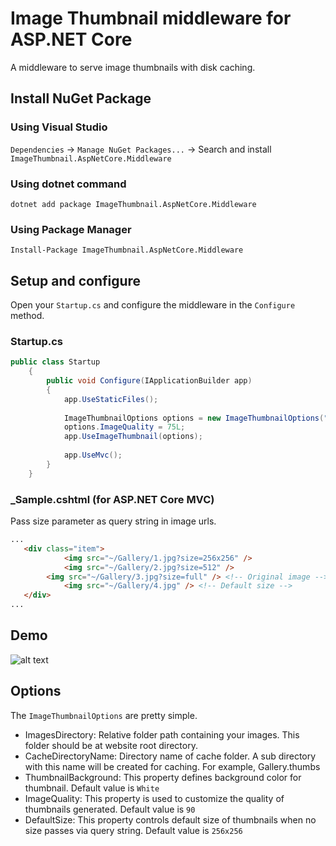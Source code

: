 
# Image Thumbnail middleware for ASP.NET Core
A middleware to serve image thumbnails with disk caching. 

## Install NuGet Package
### Using Visual Studio
`Dependencies` -> `Manage NuGet Packages...` -> Search and install `ImageThumbnail.AspNetCore.Middleware` 

### Using dotnet command
```
dotnet add package ImageThumbnail.AspNetCore.Middleware
```

### Using Package Manager
```
Install-Package ImageThumbnail.AspNetCore.Middleware
```

## Setup and configure 

Open your `Startup.cs` and configure the middleware in the `Configure` method.

### Startup.cs

```csharp
public class Startup
    {
        public void Configure(IApplicationBuilder app)
        {
            app.UseStaticFiles();
    		
    		ImageThumbnailOptions options = new ImageThumbnailOptions("Gallery", "Thumbnails");
    		options.ImageQuality = 75L;
    		app.UseImageThumbnail(options);
    
            app.UseMvc();
        }
    }
```


### _Sample.cshtml (for ASP.NET Core MVC)
Pass size parameter as query string in image urls. 
```html
...
   <div class="item">
            <img src="~/Gallery/1.jpg?size=256x256" />
            <img src="~/Gallery/2.jpg?size=512" />
	    <img src="~/Gallery/3.jpg?size=full" /> <!-- Original image -->
            <img src="~/Gallery/4.jpg" /> <!-- Default size -->
   </div>
...
```
## Demo

![alt text](https://raw.githubusercontent.com/osprakash/Imagethumbnail-aspnetcore/blob/master/screenshots/demo2.gif)

## Options

The `ImageThumbnailOptions` are pretty simple.

* ImagesDirectory: Relative folder path containing your images. This folder should be at website root directory.
* CacheDirectoryName: Directory name of cache folder. A sub directory with this name will be created for caching. For example, Gallery\.thumbs
* ThumbnailBackground: This property defines background color for thumbnail. Default value is `White`
* ImageQuality: This property is used to customize the quality of thumbnails generated. Default value is `90`
* DefaultSize: This property controls default size of thumbnails when no size passes via query string. Default value is `256x256` 
